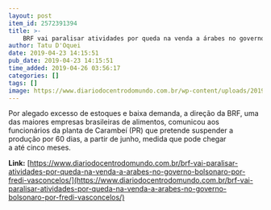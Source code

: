 ```yaml
---
layout: post
item_id: 2572391394
title: >-
    BRF vai paralisar atividades por queda na venda a árabes no governo Bolsonaro. Por Frédi Vasconcelos
author: Tatu D'Oquei
date: 2019-04-23 14:15:51
pub_date: 2019-04-23 14:15:51
time_added: 2019-04-26 03:56:17
categories: []
tags: []
image: https://www.diariodocentrodomundo.com.br/wp-content/uploads/2019/04/brf.jpg
---
```


Por alegado excesso de estoques e baixa demanda, a direção da BRF, uma das maiores empresas brasileiras de alimentos, comunicou aos funcionários da planta de Carambeí (PR) que pretende suspender a produção por 60 dias, a partir de junho, medida que pode chegar a até cinco meses.

**Link:** [https://www.diariodocentrodomundo.com.br/brf-vai-paralisar-atividades-por-queda-na-venda-a-arabes-no-governo-bolsonaro-por-fredi-vasconcelos/](https://www.diariodocentrodomundo.com.br/brf-vai-paralisar-atividades-por-queda-na-venda-a-arabes-no-governo-bolsonaro-por-fredi-vasconcelos/)

